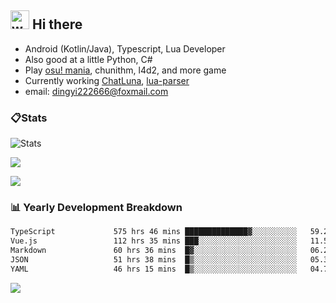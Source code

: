 ## <img alt="wave" src="https://raw.githubusercontent.com/MartinHeinz/MartinHeinz/master/wave.gif" width="30px"> Hi there

- Android (Kotlin/Java), Typescript, Lua Developer
- Also good at a little Python, C#
- Play [osu! mania](https://osu.ppy.sh/users/29808669), chunithm, l4d2, and more game
- Currently working [ChatLuna](https://github.com/ChatLunaLab), [lua-parser](https://github.com/dingyi222666/lua-parser)
- email: [dingyi222666@foxmail.com](mailto:dingyi222666@foxmail.com)

### 📋Stats

![Stats](https://github-readme-stats.vercel.app/api?username=dingyi222666&show_icons=true&icon_color=47A69E&title_color=47A69E&count_private=true)    

![](https://api.githubtrends.io/user/svg/dingyi222666/langs?time_range=one_year&include_private=True&loc_metric=changed&theme=classic)

![](http://github-profile-summary-cards.vercel.app/api/cards/productive-time?username=dingyi222666&theme=nord_dark&utcOffset=8)

### 📊 Yearly Development Breakdown

<!--START_SECTION:waka-->

```txt
TypeScript             575 hrs 46 mins ██████████████▓░░░░░░░░░░   59.24 %
Vue.js                 112 hrs 35 mins ███░░░░░░░░░░░░░░░░░░░░░░   11.59 %
Markdown               60 hrs 36 mins  █▓░░░░░░░░░░░░░░░░░░░░░░░   06.24 %
JSON                   51 hrs 38 mins  █▒░░░░░░░░░░░░░░░░░░░░░░░   05.31 %
YAML                   46 hrs 15 mins  █▒░░░░░░░░░░░░░░░░░░░░░░░   04.76 %
```


<!--END_SECTION:waka-->

![](https://komarev.com/ghpvc/?username=dingyi222666)

